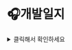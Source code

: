🎧개발일지
======
<details>
    <summary>클릭해서 확인하세요</summary>
    <p>
      # 1주차  
      (due 5/2)
      - 주제 선정
      - 프로그램 설계   
        - 플레이리스트는 Song 구조체의 배열로 구현  
        - 구조체인 Song은 제목, 아티스트, 앨범명, 좋아요 수를 담는 하나의 곡  
        - CRUD, 파일, 검색, 정렬 기능을 가지는 프로그램을 만들어보자!  
      - 각자 역할과 함수 분배  
        - 내부적으로 주요 함수는 13개로 추렸음  
       
       
       # 2주차  
       (due 5/10)  
       - 1,3,4,7,8 함수     
       - main 함수   
       
       
       # 3주차  
       (due 5/17)   
        - 2,5,6,9,10,11,12,13 함수   
        - main 함수   
   </p>
</details>

